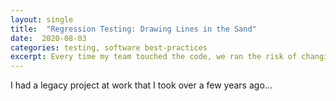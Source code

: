 ```yaml
---
layout: single
title:  "Regression Testing: Drawing Lines in the Sand"
date:  2020-08-03
categories: testing, software best-practices
excerpt: Every time my team touched the code, we ran the risk of changing important output results -- without even knowing it.
---
```


I had a legacy project at work that I took over a few years ago...